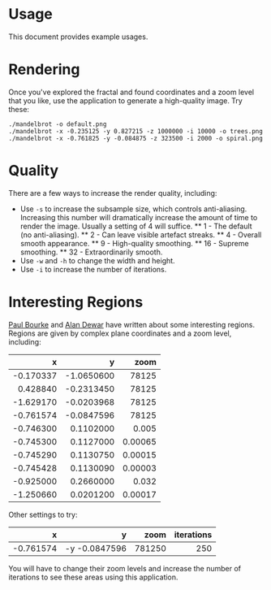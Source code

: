 # Usage

This document provides example usages.

# Rendering

Once you've explored the fractal and found coordinates and a zoom level that
you like, use the application to generate a high-quality image. Try these:

    ./mandelbrot -o default.png
    ./mandelbrot -x -0.235125 -y 0.827215 -z 1000000 -i 10000 -o trees.png
    ./mandelbrot -x -0.761825 -y -0.084875 -z 323500 -i 2000 -o spiral.png

# Quality

There are a few ways to increase the render quality, including:

* Use `-s` to increase the subsample size, which controls anti-aliasing.
Increasing this number will dramatically increase the amount of time to
render the image. Usually a setting of 4 will suffice.
** 1 - The default (no anti-aliasing).
** 2 - Can leave visible artefact streaks.
** 4 - Overall smooth appearance.
** 9 - High-quality smoothing.
** 16 - Supreme smoothing.
** 32 - Extraordinarily smooth.
* Use `-w` and `-h` to change the width and height.
* Use `-i` to increase the number of iterations.

# Interesting Regions

[Paul Bourke](http://paulbourke.net/fractals/mandelbrot/) and
[Alan Dewar](http://www.cuug.ab.ca/dewara/mandelbrot/Mandelbrowser.html) have
written about some interesting regions. Regions are given by complex
plane coordinates and a zoom level, including:

| x  | y  | zoom |
|---:|---:|-----:|
| -0.170337 | -1.0650600 | 78125
|  0.428840 | -0.2313450 | 78125
| -1.629170 | -0.0203968 | 78125
| -0.761574 | -0.0847596 | 78125
| -0.746300 |  0.1102000 | 0.005
| -0.745300 |  0.1127000 | 0.00065
| -0.745290 |  0.1130750 | 0.00015
| -0.745428 |  0.1130090 | 0.00003
| -0.925000 |  0.2660000 | 0.032
| -1.250660 |  0.0201200 | 0.00017

Other settings to try:

| x  | y  | zoom | iterations |
|---:|---:|-----:|-----------:|
| -0.761574 | -y -0.0847596 | 781250 | 250

You will have to change their zoom levels and increase the number of
iterations to see these areas using this application.


